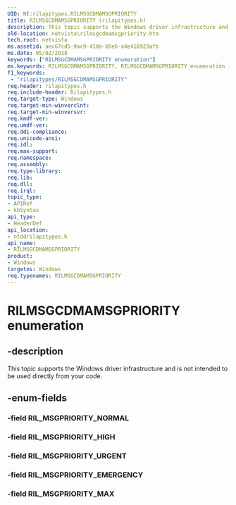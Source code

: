 ```yaml
---
UID: NE:rilapitypes.RILMSGCDMAMSGPRIORITY
title: RILMSGCDMAMSGPRIORITY (rilapitypes.h)
description: This topic supports the Windows driver infrastructure and is not intended to be used directly from your code.
old-location: netvista\rilmsgcdmamsgpriority.htm
tech.root: netvista
ms.assetid: aec67cd5-9ac9-41da-b5e6-a4e416923afb
ms.date: 05/02/2018
keywords: ["RILMSGCDMAMSGPRIORITY enumeration"]
ms.keywords: RILMSGCDMAMSGPRIORITY, RILMSGCDMAMSGPRIORITY enumeration [Network Drivers Starting with Windows Vista], RIL_MSGPRIORITY_EMERGENCY, RIL_MSGPRIORITY_HIGH, RIL_MSGPRIORITY_MAX, RIL_MSGPRIORITY_URGENT, netvista.rilmsgcdmamsgpriority, ntddrilapitypes/RILMSGCDMAMSGPRIORITY, ntddrilapitypes/RIL_MSGPRIORITY_EMERGENCY, ntddrilapitypes/RIL_MSGPRIORITY_HIGH, ntddrilapitypes/RIL_MSGPRIORITY_MAX, ntddrilapitypes/RIL_MSGPRIORITY_URGENT
f1_keywords:
 - "rilapitypes/RILMSGCDMAMSGPRIORITY"
req.header: rilapitypes.h
req.include-header: Rilapitypes.h
req.target-type: Windows
req.target-min-winverclnt: 
req.target-min-winversvr: 
req.kmdf-ver: 
req.umdf-ver: 
req.ddi-compliance: 
req.unicode-ansi: 
req.idl: 
req.max-support: 
req.namespace: 
req.assembly: 
req.type-library: 
req.lib: 
req.dll: 
req.irql: 
topic_type:
- APIRef
- kbSyntax
api_type:
- HeaderDef
api_location:
- ntddrilapitypes.h
api_name:
- RILMSGCDMAMSGPRIORITY
product:
- Windows
targetos: Windows
req.typenames: RILMSGCDMAMSGPRIORITY
---
```


# RILMSGCDMAMSGPRIORITY enumeration


## -description


This topic supports the Windows driver infrastructure and is not intended to be used directly from your code.


## -enum-fields




### -field RIL_MSGPRIORITY_NORMAL


### -field RIL_MSGPRIORITY_HIGH


### -field RIL_MSGPRIORITY_URGENT


### -field RIL_MSGPRIORITY_EMERGENCY


### -field RIL_MSGPRIORITY_MAX


